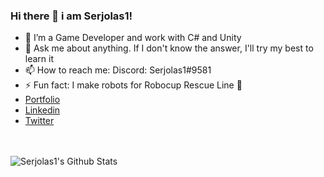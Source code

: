 ### Hi there 👋 i am Serjolas1!


- 🌱 I’m a Game Developer and work with C# and Unity
- 💬 Ask me about anything. If I don't know the answer, I'll try my best to learn it
- 📫 How to reach me: Discord: Serjolas1#9581
- ⚡ Fun fact: I make robots for Robocup Rescue Line 🤖
- [Portfolio](https://www.behance.net/gallery/118918141/Portfolio-Games)
- [Linkedin](https://www.linkedin.com/in/s%C3%A9rgio-f-812874206/)
- [Twitter](https://twitter.com/serjolas16)

<br/>
<br/>

<img align="left" alt="Serjolas1's Github Stats" src="https://github-readme-stats.vercel.app/api?username=serjolas1&show_icons=true&hide_border=true"/>
